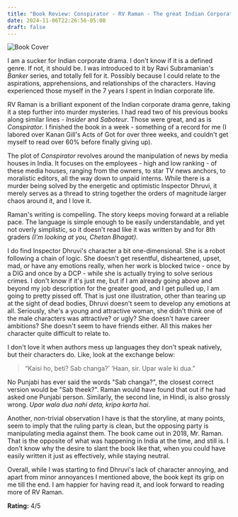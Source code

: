 ```yaml
---
title: "Book Review: Conspirator - RV Raman - The great Indian Corporate Drama genre"
date: 2024-11-06T22:26:56-05:00
draft: false
---
```

![Book Cover](https://i.imgur.com/t3By9WU.jpeg)

I am a sucker for Indian corporate drama. I don't know if it is a defined genre. If not, it should be. I was introduced to it by Ravi Subramanian's *Banker* series, and totally fell for it. Possibly because I could relate to the aspirations, apprehensions, and relationships of the characters. Having experienced those myself in the 7 years I spent in Indian corporate life.

RV Raman is a brilliant exponent of the Indian corporate drama genre, taking it a step further into murder mysteries. I had read two of his previous books along similar lines - *Insider* and *Saboteur*. Those were great, and as is *Conspirator*. I finished the book in a week - something of a record for me (I labored over Kanan Gill's Acts of Got for over three weeks, and couldn't get myself to read over 60% before finally giving up).

The plot of *Conspirator* revolves around the manipulation of news by media houses in India. It focuses on the employees - high and low ranking - of these media houses, ranging from the owners, to star TV news anchors, to moralistic editors, all the way down to unpaid interns. While there is a murder being solved by the energetic and optimistic Inspector Dhruvi, it merely serves as a thread to string together the orders of magnitude larger chaos around it, and I love it.

Raman's writing is compelling. The story keeps moving forward at a reliable pace. The language is simple enough to be easily understandable, and yet not overly simplistic, so it doesn't read like it was written by and for 8th graders *(I'm looking at you, Chetan Bhagat)*.

I do find Inspector Dhruvi's character a bit one-dimensional. She is a robot following a chain of logic. She doesn't get resentful, disheartened, upset, mad, or have any emotions really, when her work is blocked twice - once by a DIG and once by a DCP - while she is actually trying to solve serious crimes. I don't know if it's just me, but if I am already going above and beyond my job description for the greater good, and I get pulled up, I am going to pretty pissed off. That is just one illustration, other than tearing up at the sight of dead bodies, Dhruvi doesn't seem to develop any emotions at all. Seriously, she's a young and attractive woman, she didn't think one of the male characters was attractive? or ugly? She doesn't have career ambitions? She doesn't seem to have friends either. All this makes her character quite difficult to relate to.

I don't love it when authors mess up languages they don't speak natively, but their characters do. Like, look at the exchange below:

>“Kaisi ho, beti? Sab changa?’
>‘Haan, sir. Upar wale ki dua.”

No Punjabi has ever said the words "Sab changa?", the closest correct version would be "Sab theek?". Raman would have found that out if he had asked one Punjabi person. Similarly, the second line, in Hindi, is also grossly wrong. *Upar wala dua nahi deta, kripa karta hai*.

Another, non-trivial observation I have is that the storyline, at many points, seem to imply that the ruling party is clean, but the opposing party is manipulating media against them. The book came out in 2018, Mr. Raman. That is the opposite of what was happening in India at the time, and still is. I don't know why the desire to slant the book like that, when you could have easily written it just as effectively, while staying neutral.

Overall, while I was starting to find Dhruvi's lack of character annoying, and apart from minor annoyances I mentioned above, the book kept its grip on me till the end. I am happier for having read it, and look forward to reading more of RV Raman.

**Rating:** 4/5
